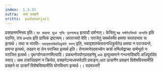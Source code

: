 ```yaml
---
index:  1.3.33
sutra:  अधेः प्रसहने
vritti:  padamanjari
---
```


प्रसाहनमभिभव इति। `सा साहया युधा नृभिः पृतनाषाड्` इत्यादौ दर्शनात्। केचित्तु `षह मर्षणेऽभिभवे छन्दसि` इति पठन्ति, तत्र `छन्दसि` इति प्रायिकं द्रष्टव्यम्। अपराजयो वेति। पराजेतुं समर्थस्यैव क्षमया यस्तदभावः स इत्यर्थः। तथा च भारविः- `भवाद्दशाश्चेदधिकुर्वते परान्` इति, भवाद्दशाश्चेत्परानधिकुर्वतेउ क्षमया न पराजयन्ते, क्षमन्त इत्यर्थः, तदहन वा तेन पराजित इत्यर्थ इति। तेनात्मनेपदवाच्येन कर्त्रा तमित्येद्वाच्यः कर्मभूतो न पराजित इत्यर्थः। पृथग्योगकरणमित्यादि। प्रकथनोपयोगप्रसहनेषु `अधेः` इत्युच्यमाने गन्धनादिष्वपि अधिपूर्वादेव स्यात्। अथ तत्राधिग्रहणं न क्रियेत, प्रसहनेऽप्यध्यभावेऽपि प्रसङ्गः;अत उत्सर्गेण प्रसहनं विशेषयिस्यामीति प्रसहने वा उत्सर्गं विशेषयिष्यामीति योगविभाग इत्यर्थः।।
पदमञ्जरी
